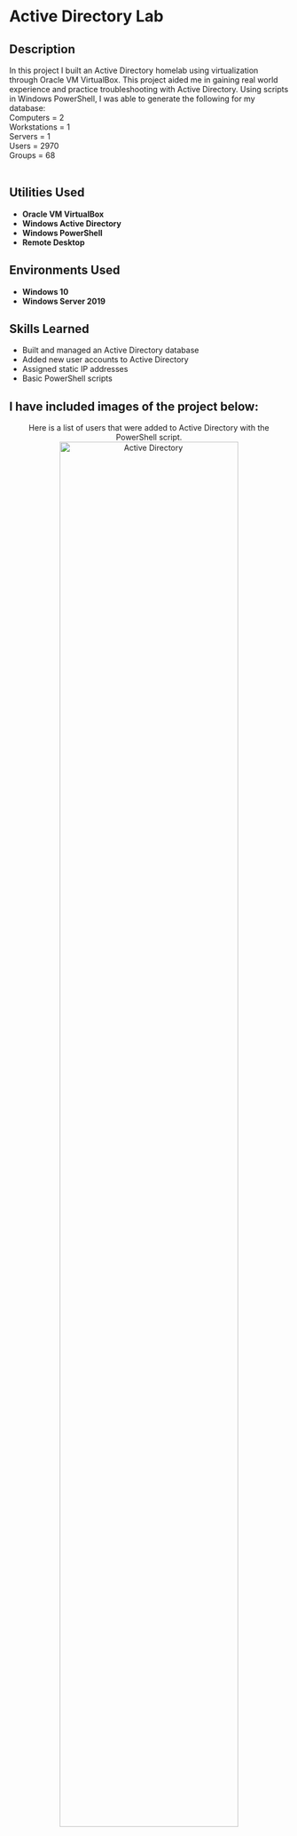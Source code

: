<h1>Active Directory Lab</h1>

<h2>Description</h2>
In this project I built an Active Directory homelab using virtualization through Oracle VM VirtualBox. This project aided me in gaining real world experience and practice troubleshooting with Active Directory.
Using scripts in Windows PowerShell, I was able to generate the following for my database:<br />
Computers  = 2 <br />
Workstations = 1<br />
Servers    = 1<br />
Users      = 2970<br />
Groups     = 68<br />
                                                          
<br />


<h2>Utilities Used</h2>

- <b>Oracle VM VirtualBox</b>
- <b>Windows Active Directory</b>
- <b>Windows PowerShell</b>
- <b>Remote Desktop</b>


<h2>Environments Used </h2>

- <b>Windows 10</b>
- <b>Windows Server 2019</b>


<h2>Skills Learned </h2>

- Built and managed an Active Directory database
- Added new user accounts to Active Directory
- Assigned static IP addresses
- Basic PowerShell scripts



<h2>I have included images of the project below:</h2>

<p align="center">
Here is a list of users that were added to Active Directory with the PowerShell script.  <br/>
<img src="https://imgur.com/Zq4eSom.png" height="80%" width="80%" alt="Active Directory"/>
<br />
<br />
I created a user account "PC1", from there I was able to successfully ping my Active Directory server at 192.168.20.10 which verified they were connected on the same network<br/>
<img src="https://imgur.com/pufsLxn.png" height="80%" width="80%" alt="Active Directory"/>
<br />
<br />
Assigning a static IP address for my user account "PC1" <br/>
<img src="https://imgur.com/V7gtZYq.png" height="80%" width="80%" alt="Active Directory"/>
<br />
<br />
 <br/> 
 Accessing user "PC1" via remote desktop<br/>
<img src="https://imgur.com/HBIjkah.png" height="80%" width="80%" alt="Active Directory"/>
<br />
<br />
Here I used a PowerShell script which gathered information on the amount of computers, workstations, servers, users and groups<br/>
 <img src="https://imgur.com/my3YCdm.png" height="80%" width="80%" alt="Active Directory"/>
<br />
<br />


<!--
 ```diff
- text in red
+ text in green
! text in orange
# text in gray
@@ text in purple (and bold)@@
```
--!>
